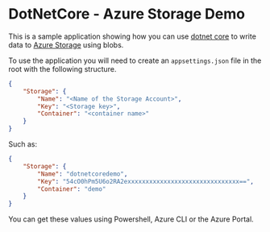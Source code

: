 # DotNetCore - Azure Storage Demo

This is a sample application showing how you can use [dotnet core](https://dotnet.github.io/) to write data to [Azure Storage](https://docs.microsoft.com/azure/storage/) using blobs.

To use the application you will need to create an `appsettings.json` file in the root with the following structure.

```json
{
    "Storage": {
        "Name": "<Name of the Storage Account>",
        "Key": "<Storage key>",
        "Container": "<container name>"
    }
}
```

Such as:

```json
{
    "Storage": {
        "Name": "dotnetcoredemo",
        "Key": "54cO0hPm5U6o2RA2exxxxxxxxxxxxxxxxxxxxxxxxxxxxxxx==",
        "Container": "demo"
    }
}
```

You can get these values using Powershell, Azure CLI or the Azure Portal.